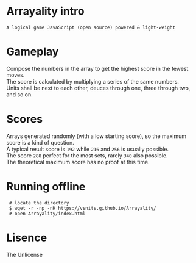 

# Arrayality intro
    A logical game JavaScript (open source) powered & light-weight

# Gameplay
 Compose the numbers in the array to get the highest score in the fewest moves. <br>
 The score is calculated by multiplying a series of the same numbers. <br>
 Units shall be next to each other, deuces through one, three through two, and so on.

# Scores
  Arrays generated randomly (with a low starting score), so the maximum score is a kind of question. <br>
  A typical result score is `192` while `216` and `256` is usually possible. <br>
  The score `288` perfect for the most sets, rarely `340` also possible. <br>
  The theoretical maximum score has no proof at this time.
   
# Running offline
     
 ```shell
  # locate the directory
  $ wget -r -np -nH https://vsnits.github.io/Arrayality/
  # open Arrayality/index.html
 ```

 # Lisence
   The Unlicense
   

